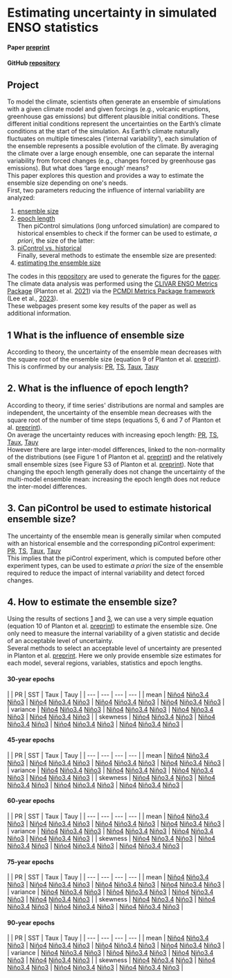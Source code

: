 # Estimating uncertainty in simulated ENSO statistics

#### Paper [preprint](https://doi.org/10.22541/essoar.170196744.48068128/v1)

#### GitHub [repository](https://github.com/yyplanton/estimating_uncertainties_enso/)


## Project
To model the climate, scientists often generate an ensemble of simulations with a given climate model and given forcings (e.g., volcanic eruptions, greenhouse gas emissions) but different plausible initial conditions. These different initial conditions represent the uncertainties on the Earth’s climate conditions at the start of the simulation. As Earth’s climate naturally fluctuates on multiple timescales (‘internal variability’), each simulation of the ensemble represents a possible evolution of the climate. By averaging the climate over a large enough ensemble, one can separate the internal variability from forced changes (e.g., changes forced by greenhouse gas emissions). But what does ‘large enough’ means?  
This paper explores this question and provides a way to estimate the ensemble size depending on one's needs.  
First, two parameters reducing the influence of internal variability are analyzed:
1. [ensemble size](#1-what-is-the-influence-of-ensemble-size)
2. [epoch length](##-What-is-the-influence-of-epoch-length?)  
Then piControl simulations (long unforced simulation) are compared to historical ensembles to check if the former can be used to estimate, *a priori*, the size of the latter:
3. [piControl vs. historical](##-Can-piControl-be-used-to-estimate-historical-ensemble-size?)  
Finally, several methods to estimate the ensemble size are presented:
4. [estimating the ensemble size](##-How-to-estimate-the-ensemble-size?)  

The codes in this [repository](https://github.com/yyplanton/estimating_uncertainties_enso/) are used to generate the figures for the [paper](https://doi.org/10.22541/essoar.170196744.48068128/v1).  
The climate data analysis was performed using the [CLIVAR ENSO Metrics Package](https://github.com/CLIVAR-PRP/ENSO_metrics) (Planton et al. [2021](https://doi.org/10.1175/BAMS-D-19-0337.1)) via the [PCMDI Metrics Package framework](https://github.com/PCMDI/pcmdi_metrics) (Lee et al., [2023](https://doi.org/10.5194/egusphere-2023-2720)).  
These webpages present some key results of the paper as well as additional information.


## 1 What is the influence of ensemble size
According to theory, the uncertainty of the ensemble mean decreases with the square root of the ensemble size (equation 9 of Planton et al. [preprint](https://doi.org/10.22541/essoar.170196744.48068128/v1)).  
This is confirmed by our analysis: [PR](docs/f3_pr.md), [TS](docs/f3_ts.md), [Taux](docs/f3_tx.md), [Tauy](docs/f3_ty.md)


## 2. What is the influence of epoch length?
According to theory, if time series' distributions are normal and samples are independent, the uncertainty of the ensemble mean decreases with the square root of the number of time steps (equations 5, 6 and 7 of Planton et al. [preprint](https://doi.org/10.22541/essoar.170196744.48068128/v1)).  
On average the uncertainty reduces with increasing epoch length: [PR](docs/f4_pr.md), [TS](docs/f4_ts.md), [Taux](docs/f4_tx.md), [Tauy](docs/f4_ty.md)  
However there are large inter-model differences, linked to the non-normality of the distributions (see Figure 1 of Planton et al. [preprint](https://doi.org/10.22541/essoar.170196744.48068128/v1)) and the relatively small ensemble sizes (see Figure S3 of Planton et al. [preprint](https://doi.org/10.22541/essoar.170196744.48068128/v1)). Note that changing the epoch length generally does not change the uncertainty of the multi-model ensemble mean: increasing the epoch length does not reduce the inter-model differences.  


## 3. Can piControl be used to estimate historical ensemble size?
The uncertainty of the ensemble mean is generally similar when computed with an historical ensemble and the corresponding piControl experiment: [PR](docs/f5_pr.md), [TS](docs/f5_ts.md), [Taux](docs/f5_tx.md), [Tauy](docs/f5_ty.md)  
This implies that the piControl experiment, which is computed before other experiment types, can be used to estimate *a priori* the size of the ensemble required to reduce the impact of internal variability and detect forced changes.


## 4. How to estimate the ensemble size?
Using the results of sections [1](#-What-is-the-influence-of-ensemble-size?) and [3](#-Can-piControl-be-used-to-estimate-historical-ensemble-size?), we can use a very simple equation (equation 10 of Planton et al. [preprint](https://doi.org/10.22541/essoar.170196744.48068128/v1)) to estimate the ensemble size. One only need to measure the internal variability of a given statistic and decide of an acceptable level of uncertainty.  
Several methods to select an acceptable level of uncertainty are presented in Planton et al. [preprint](https://doi.org/10.22541/essoar.170196744.48068128/v1). Here we only provide ensemble size estimates for each model, several regions, variables, statistics and epoch lengths.

#### 30-year epochs

|  | PR | SST | Taux | Tauy |
| --- | --- | --- | --- |
| mean | [Niño4](docs/res_ave_pr_val_n40e_030_year.md) [Niño3.4](docs/res_ave_pr_val_n34e_030_year.md) [Niño3](docs/res_ave_pr_val_n30e_030_year.md) | [Niño4](docs/res_ave_ts_val_n40e_030_year.md) [Niño3.4](docs/res_ave_ts_val_n34e_030_year.md) [Niño3](docs/res_ave_ts_val_n30e_030_year.md) | [Niño4](docs/res_ave_tx_val_n40e_030_year.md) [Niño3.4](docs/res_ave_tx_val_n34e_030_year.md) [Niño3](docs/res_ave_tx_val_n30e_030_year.md) | [Niño4](docs/res_ave_ty_val_n40e_030_year.md) [Niño3.4](docs/res_ave_ty_val_n34e_030_year.md) [Niño3](docs/res_ave_ty_val_n30e_030_year.md) |
| variance | [Niño4](docs/res_var_pr_ano_n40e_030_year.md) [Niño3.4](docs/res_var_pr_ano_n34e_030_year.md) [Niño3](docs/res_var_pr_ano_n30e_030_year.md) | [Niño4](docs/res_var_ts_ano_n40e_030_year.md) [Niño3.4](docs/res_var_ts_ano_n34e_030_year.md) [Niño3](docs/res_var_ts_ano_n30e_030_year.md) | [Niño4](docs/res_var_tx_ano_n40e_030_year.md) [Niño3.4](docs/res_var_tx_ano_n34e_030_year.md) [Niño3](docs/res_var_tx_ano_n30e_030_year.md) | [Niño4](docs/res_var_ty_ano_n40e_030_year.md) [Niño3.4](docs/res_var_ty_ano_n34e_030_year.md) [Niño3](docs/res_var_ty_ano_n30e_030_year.md) |
| skewness | [Niño4](docs/res_ske_pr_ano_n40e_030_year.md) [Niño3.4](docs/res_ske_pr_ano_n34e_030_year.md) [Niño3](docs/res_ske_pr_ano_n30e_030_year.md) | [Niño4](docs/res_ske_ts_ano_n40e_030_year.md) [Niño3.4](docs/res_ske_ts_ano_n34e_030_year.md) [Niño3](docs/res_ske_ts_ano_n30e_030_year.md) | [Niño4](docs/res_ske_tx_ano_n40e_030_year.md) [Niño3.4](docs/res_ske_tx_ano_n34e_030_year.md) [Niño3](docs/res_ske_tx_ano_n30e_030_year.md) | [Niño4](docs/res_ske_ty_ano_n40e_030_year.md) [Niño3.4](docs/res_ske_ty_ano_n34e_030_year.md) [Niño3](docs/res_ske_ty_ano_n30e_030_year.md) |


#### 45-year epochs

|  | PR | SST | Taux | Tauy |
| --- | --- | --- | --- |
| mean | [Niño4](docs/res_ave_pr_val_n40e_045_year.md) [Niño3.4](docs/res_ave_pr_val_n34e_045_year.md) [Niño3](docs/res_ave_pr_val_n30e_045_year.md) | [Niño4](docs/res_ave_ts_val_n40e_045_year.md) [Niño3.4](docs/res_ave_ts_val_n34e_045_year.md) [Niño3](docs/res_ave_ts_val_n30e_045_year.md) | [Niño4](docs/res_ave_tx_val_n40e_045_year.md) [Niño3.4](docs/res_ave_tx_val_n34e_045_year.md) [Niño3](docs/res_ave_tx_val_n30e_045_year.md) | [Niño4](docs/res_ave_ty_val_n40e_045_year.md) [Niño3.4](docs/res_ave_ty_val_n34e_045_year.md) [Niño3](docs/res_ave_ty_val_n30e_045_year.md) |
| variance | [Niño4](docs/res_var_pr_ano_n40e_045_year.md) [Niño3.4](docs/res_var_pr_ano_n34e_045_year.md) [Niño3](docs/res_var_pr_ano_n30e_045_year.md) | [Niño4](docs/res_var_ts_ano_n40e_045_year.md) [Niño3.4](docs/res_var_ts_ano_n34e_045_year.md) [Niño3](docs/res_var_ts_ano_n30e_045_year.md) | [Niño4](docs/res_var_tx_ano_n40e_045_year.md) [Niño3.4](docs/res_var_tx_ano_n34e_045_year.md) [Niño3](docs/res_var_tx_ano_n30e_045_year.md) | [Niño4](docs/res_var_ty_ano_n40e_045_year.md) [Niño3.4](docs/res_var_ty_ano_n34e_045_year.md) [Niño3](docs/res_var_ty_ano_n30e_045_year.md) |
| skewness | [Niño4](docs/res_ske_pr_ano_n40e_045_year.md) [Niño3.4](docs/res_ske_pr_ano_n34e_045_year.md) [Niño3](docs/res_ske_pr_ano_n30e_045_year.md) | [Niño4](docs/res_ske_ts_ano_n40e_045_year.md) [Niño3.4](docs/res_ske_ts_ano_n34e_045_year.md) [Niño3](docs/res_ske_ts_ano_n30e_045_year.md) | [Niño4](docs/res_ske_tx_ano_n40e_045_year.md) [Niño3.4](docs/res_ske_tx_ano_n34e_045_year.md) [Niño3](docs/res_ske_tx_ano_n30e_045_year.md) | [Niño4](docs/res_ske_ty_ano_n40e_045_year.md) [Niño3.4](docs/res_ske_ty_ano_n34e_045_year.md) [Niño3](docs/res_ske_ty_ano_n30e_045_year.md) |


#### 60-year epochs

|  | PR | SST | Taux | Tauy |
| --- | --- | --- | --- |
| mean | [Niño4](docs/res_ave_pr_val_n40e_060_year.md) [Niño3.4](docs/res_ave_pr_val_n34e_060_year.md) [Niño3](docs/res_ave_pr_val_n30e_060_year.md) | [Niño4](docs/res_ave_ts_val_n40e_060_year.md) [Niño3.4](docs/res_ave_ts_val_n34e_060_year.md) [Niño3](docs/res_ave_ts_val_n30e_060_year.md) | [Niño4](docs/res_ave_tx_val_n40e_060_year.md) [Niño3.4](docs/res_ave_tx_val_n34e_060_year.md) [Niño3](docs/res_ave_tx_val_n30e_060_year.md) | [Niño4](docs/res_ave_ty_val_n40e_060_year.md) [Niño3.4](docs/res_ave_ty_val_n34e_060_year.md) [Niño3](docs/res_ave_ty_val_n30e_060_year.md) |
| variance | [Niño4](docs/res_var_pr_ano_n40e_060_year.md) [Niño3.4](docs/res_var_pr_ano_n34e_060_year.md) [Niño3](docs/res_var_pr_ano_n30e_060_year.md) | [Niño4](docs/res_var_ts_ano_n40e_060_year.md) [Niño3.4](docs/res_var_ts_ano_n34e_060_year.md) [Niño3](docs/res_var_ts_ano_n30e_060_year.md) | [Niño4](docs/res_var_tx_ano_n40e_060_year.md) [Niño3.4](docs/res_var_tx_ano_n34e_060_year.md) [Niño3](docs/res_var_tx_ano_n30e_060_year.md) | [Niño4](docs/res_var_ty_ano_n40e_060_year.md) [Niño3.4](docs/res_var_ty_ano_n34e_060_year.md) [Niño3](docs/res_var_ty_ano_n30e_060_year.md) |
| skewness | [Niño4](docs/res_ske_pr_ano_n40e_060_year.md) [Niño3.4](docs/res_ske_pr_ano_n34e_060_year.md) [Niño3](docs/res_ske_pr_ano_n30e_060_year.md) | [Niño4](docs/res_ske_ts_ano_n40e_060_year.md) [Niño3.4](docs/res_ske_ts_ano_n34e_060_year.md) [Niño3](docs/res_ske_ts_ano_n30e_060_year.md) | [Niño4](docs/res_ske_tx_ano_n40e_060_year.md) [Niño3.4](docs/res_ske_tx_ano_n34e_060_year.md) [Niño3](docs/res_ske_tx_ano_n30e_060_year.md) | [Niño4](docs/res_ske_ty_ano_n40e_060_year.md) [Niño3.4](docs/res_ske_ty_ano_n34e_060_year.md) [Niño3](docs/res_ske_ty_ano_n30e_060_year.md) |


#### 75-year epochs

|  | PR | SST | Taux | Tauy |
| --- | --- | --- | --- |
| mean | [Niño4](docs/res_ave_pr_val_n40e_075_year.md) [Niño3.4](docs/res_ave_pr_val_n34e_075_year.md) [Niño3](docs/res_ave_pr_val_n30e_075_year.md) | [Niño4](docs/res_ave_ts_val_n40e_075_year.md) [Niño3.4](docs/res_ave_ts_val_n34e_075_year.md) [Niño3](docs/res_ave_ts_val_n30e_075_year.md) | [Niño4](docs/res_ave_tx_val_n40e_075_year.md) [Niño3.4](docs/res_ave_tx_val_n34e_075_year.md) [Niño3](docs/res_ave_tx_val_n30e_075_year.md) | [Niño4](docs/res_ave_ty_val_n40e_075_year.md) [Niño3.4](docs/res_ave_ty_val_n34e_075_year.md) [Niño3](docs/res_ave_ty_val_n30e_075_year.md) |
| variance | [Niño4](docs/res_var_pr_ano_n40e_075_year.md) [Niño3.4](docs/res_var_pr_ano_n34e_075_year.md) [Niño3](docs/res_var_pr_ano_n30e_075_year.md) | [Niño4](docs/res_var_ts_ano_n40e_075_year.md) [Niño3.4](docs/res_var_ts_ano_n34e_075_year.md) [Niño3](docs/res_var_ts_ano_n30e_075_year.md) | [Niño4](docs/res_var_tx_ano_n40e_075_year.md) [Niño3.4](docs/res_var_tx_ano_n34e_075_year.md) [Niño3](docs/res_var_tx_ano_n30e_075_year.md) | [Niño4](docs/res_var_ty_ano_n40e_075_year.md) [Niño3.4](docs/res_var_ty_ano_n34e_075_year.md) [Niño3](docs/res_var_ty_ano_n30e_075_year.md) |
| skewness | [Niño4](docs/res_ske_pr_ano_n40e_075_year.md) [Niño3.4](docs/res_ske_pr_ano_n34e_075_year.md) [Niño3](docs/res_ske_pr_ano_n30e_075_year.md) | [Niño4](docs/res_ske_ts_ano_n40e_075_year.md) [Niño3.4](docs/res_ske_ts_ano_n34e_075_year.md) [Niño3](docs/res_ske_ts_ano_n30e_075_year.md) | [Niño4](docs/res_ske_tx_ano_n40e_075_year.md) [Niño3.4](docs/res_ske_tx_ano_n34e_075_year.md) [Niño3](docs/res_ske_tx_ano_n30e_075_year.md) | [Niño4](docs/res_ske_ty_ano_n40e_075_year.md) [Niño3.4](docs/res_ske_ty_ano_n34e_075_year.md) [Niño3](docs/res_ske_ty_ano_n30e_075_year.md) |


#### 90-year epochs

|  | PR | SST | Taux | Tauy |
| --- | --- | --- | --- |
| mean | [Niño4](docs/res_ave_pr_val_n40e_090_year.md) [Niño3.4](docs/res_ave_pr_val_n34e_090_year.md) [Niño3](docs/res_ave_pr_val_n30e_090_year.md) | [Niño4](docs/res_ave_ts_val_n40e_090_year.md) [Niño3.4](docs/res_ave_ts_val_n34e_090_year.md) [Niño3](docs/res_ave_ts_val_n30e_090_year.md) | [Niño4](docs/res_ave_tx_val_n40e_090_year.md) [Niño3.4](docs/res_ave_tx_val_n34e_090_year.md) [Niño3](docs/res_ave_tx_val_n30e_090_year.md) | [Niño4](docs/res_ave_ty_val_n40e_090_year.md) [Niño3.4](docs/res_ave_ty_val_n34e_090_year.md) [Niño3](docs/res_ave_ty_val_n30e_090_year.md) |
| variance | [Niño4](docs/res_var_pr_ano_n40e_090_year.md) [Niño3.4](docs/res_var_pr_ano_n34e_090_year.md) [Niño3](docs/res_var_pr_ano_n30e_090_year.md) | [Niño4](docs/res_var_ts_ano_n40e_090_year.md) [Niño3.4](docs/res_var_ts_ano_n34e_090_year.md) [Niño3](docs/res_var_ts_ano_n30e_090_year.md) | [Niño4](docs/res_var_tx_ano_n40e_090_year.md) [Niño3.4](docs/res_var_tx_ano_n34e_090_year.md) [Niño3](docs/res_var_tx_ano_n30e_090_year.md) | [Niño4](docs/res_var_ty_ano_n40e_090_year.md) [Niño3.4](docs/res_var_ty_ano_n34e_090_year.md) [Niño3](docs/res_var_ty_ano_n30e_090_year.md) |
| skewness | [Niño4](docs/res_ske_pr_ano_n40e_090_year.md) [Niño3.4](docs/res_ske_pr_ano_n34e_090_year.md) [Niño3](docs/res_ske_pr_ano_n30e_090_year.md) | [Niño4](docs/res_ske_ts_ano_n40e_090_year.md) [Niño3.4](docs/res_ske_ts_ano_n34e_090_year.md) [Niño3](docs/res_ske_ts_ano_n30e_090_year.md) | [Niño4](docs/res_ske_tx_ano_n40e_090_year.md) [Niño3.4](docs/res_ske_tx_ano_n34e_090_year.md) [Niño3](docs/res_ske_tx_ano_n30e_090_year.md) | [Niño4](docs/res_ske_ty_ano_n40e_090_year.md) [Niño3.4](docs/res_ske_ty_ano_n34e_090_year.md) [Niño3](docs/res_ske_ty_ano_n30e_090_year.md) |
